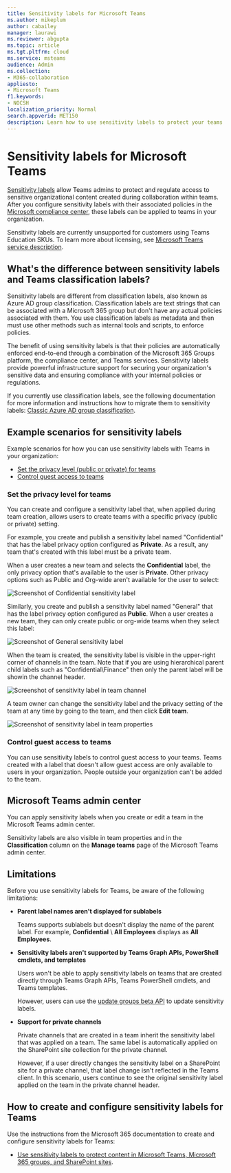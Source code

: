```yaml
---
title: Sensitivity labels for Microsoft Teams
ms.author: mikeplum
author: cabailey
manager: laurawi
ms.reviewer: abgupta
ms.topic: article
ms.tgt.pltfrm: cloud
ms.service: msteams
audience: Admin
ms.collection: 
- M365-collaboration
appliesto: 
- Microsoft Teams
f1.keywords:
- NOCSH
localization_priority: Normal
search.appverid: MET150
description: Learn how to use sensitivity labels to protect your teams in Microsoft Teams.
---
```


# Sensitivity labels for Microsoft Teams

[Sensitivity labels](/microsoft-365/compliance/sensitivity-labels) allow Teams admins to protect and regulate access to sensitive organizational content created during collaboration within teams. After you configure sensitivity labels with their associated policies in the [Microsoft compliance center](/microsoft-365/compliance/go-to-the-securitycompliance-center), these labels can be applied to teams in your organization.

Sensitivity labels are currently unsupported for customers using Teams Education SKUs. To learn more about licensing, see [Microsoft Teams service description](/office365/servicedescriptions/teams-service-description).

## What's the difference between sensitivity labels and Teams classification labels?

Sensitivity labels are different from classification labels, also known as Azure AD group classification. Classification labels are text strings that can be associated with a Microsoft 365 group but don't have any actual policies associated with them. You use classification labels as metadata and then must use other methods such as internal tools and scripts, to enforce policies.

The benefit of using sensitivity labels is that their policies are automatically enforced end-to-end through a combination of the Microsoft 365 Groups platform, the compliance center, and Teams services. Sensitivity labels provide powerful infrastructure support for securing your organization's sensitive data and ensuring compliance with your internal policies or regulations.

If you currently use classification labels, see the following documentation for more information and instructions how to migrate them to sensitivity labels: [Classic Azure AD group classification](/microsoft-365/compliance/sensitivity-labels-teams-groups-sites#classic-azure-ad-group-classification).

## Example scenarios for sensitivity labels

Example scenarios for how you can use sensitivity labels with Teams in your organization:

- [Set the privacy level (public or private) for teams](#set-the-privacy-level-for-teams)
- [Control guest access to teams](#control-guest-access-to-teams)

### Set the privacy level for teams

You can create and configure a sensitivity label that, when applied during team creation, allows users to create teams with a specific privacy (public or private) setting.

For example, you create and publish a sensitivity label named "Confidential" that has the label privacy option configured as **Private**. As a result, any team that's created with this label must be a private team. 

When a user creates a new team and selects the **Confidential** label, the only privacy option that's available to the user is **Private**. Other privacy options such as Public and Org-wide aren't available for the user to select:

![Screenshot of Confidential sensitivity label](media/sensitivity-labels-confidential-example.png)

Similarly, you create and publish a sensitivity label named "General" that has the label privacy option configured as **Public**. When a user creates a new team, they can only create public or org-wide teams when they select this label:

![Screenshot of General sensitivity label](media/sensitivity-labels-general-example.png)

When the team is created, the sensitivity label is visible in the upper-right corner of channels in the team. Note that if you are using hierarchical parent child labels such as "Confidential\Finance" then only the parent label will be showin the channel header.


![Screenshot of sensitivity label in team channel](media/sensitivity-labels-channel.png)

A team owner can change the sensitivity label and the privacy setting of the team at any time by going to the team, and then click **Edit team**.

![Screenshot of sensitivity label in team properties](media/sensitivity-labels-edit-team.png)

### Control guest access to teams

You can use sensitivity labels to control guest access to your teams. Teams created with a label that doesn't allow guest access are only available to users in your organization. People outside your organization can't be added to the team.

## Microsoft Teams admin center

You can apply sensitivity labels when you create or edit a team in the Microsoft Teams admin center. 

Sensitivity labels are also visible in team properties and in the **Classification** column on the **Manage teams** page of the Microsoft Teams admin center.

## Limitations

Before you use sensitivity labels for Teams, be aware of the following limitations:

- **Parent label names aren't displayed for sublabels**
    
    Teams supports sublabels but doesn't display the name of the parent label. For example, **Confidential** \\ **All Employees** displays as **All Employees**.

- **Sensitivity labels aren't supported by Teams Graph APIs, PowerShell cmdlets, and templates**
    
    Users won't be able to apply sensitivity labels on teams that are created directly through Teams Graph APIs, Teams PowerShell cmdlets, and Teams templates.
    
    However, users can use the [update groups beta API](/graph/api/group-update?view=graph-rest-beta&tabs=http) to update sensitivity labels.

- **Support for private channels**
    
    Private channels that are created in a team inherit the sensitivity label that was applied on a team. The same label is automatically applied on the SharePoint site collection for the private channel.
    
    However, if a user directly changes the sensitivity label on a SharePoint site for a private channel, that label change isn't reflected in the Teams client. In this scenario, users continue to see the original sensitivity label applied on the team in the private channel header.

## How to create and configure sensitivity labels for Teams

Use the instructions from the Microsoft 365 documentation to create and configure sensitivity labels for Teams: 

- [Use sensitivity labels to protect content in Microsoft Teams, Microsoft 365 groups, and SharePoint sites](/microsoft-365/compliance/sensitivity-labels-teams-groups-sites).
